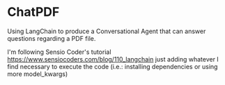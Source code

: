 # ChatPDF
Using LangChain to produce a Conversational Agent that can answer questions regarding a PDF file.

I'm following Sensio Coder's tutorial https://www.sensiocoders.com/blog/110_langchain just adding whatever I find necessary to execute the code (i.e.: installing dependencies or using more model_kwargs)
